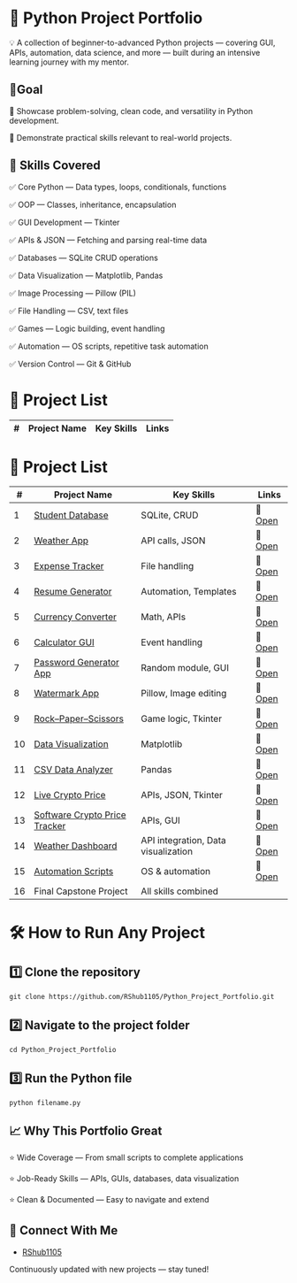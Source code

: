 
# 🐍 Python Project Portfolio

💡 A collection of beginner-to-advanced Python projects — covering GUI, APIs, automation, data science, and more — built during an intensive learning journey with my mentor.

## 🎯Goal

📌  Showcase problem-solving, clean code, and versatility in Python development. 

📌  Demonstrate practical skills relevant to real-world projects.
## 🚀 Skills Covered

✅ Core Python — Data types, loops, conditionals, functions
 
✅ OOP — Classes, inheritance, encapsulation

✅ GUI Development — Tkinter

✅ APIs & JSON — Fetching and parsing real-time data

✅ Databases — SQLite CRUD operations

✅ Data Visualization — Matplotlib, Pandas

✅ Image Processing — Pillow (PIL)

✅ File Handling — CSV, text files

✅ Games — Logic building, event handling

✅ Automation — OS scripts, repetitive task automation

✅ Version Control — Git & GitHub
# 📂 Project List

| #  | Project Name                     | Key Skills                           | Links                   |
|----|----------------------------------|--------------------------------------|-------------------------
# 📂 Project List

| #  | Project Name                     | Key Skills                           | Links |
|----|----------------------------------|--------------------------------------|-------|
| 1  | [Student Database](https://github.com/RShub1105/Python_Project_Portfolio/tree/main/PYTHON%20Practice%20/Advance%20pyhton%20automation/2.contact) | SQLite, CRUD | 🔗 [Open](https://github.com/RShub1105/Python_Project_Portfolio/tree/main/PYTHON%20Practice%20/Advance%20pyhton%20automation/2.contact) |
| 2  | [Weather App](https://github.com/RShub1105/Python_Project_Portfolio/tree/main/PYTHON%20Practice%20/Advance%20pyhton%20automation/3.Weather%20app) | API calls, JSON | 🔗 [Open](https://github.com/RShub1105/Python_Project_Portfolio/tree/main/PYTHON%20Practice%20/Advance%20pyhton%20automation/3.Weather%20app) |
| 3  | [Expense Tracker](https://github.com/RShub1105/Python_Project_Portfolio/tree/main/PYTHON%20Practice%20/Advance%20pyhton%20automation/4.organiseer) | File handling | 🔗 [Open](https://github.com/RShub1105/Python_Project_Portfolio/tree/main/PYTHON%20Practice%20/Advance%20pyhton%20automation/4.organiseer) |
| 4  | [Resume Generator](https://github.com/RShub1105/Python_Project_Portfolio/tree/main/PYTHON%20Practice%20/Advance%20pyhton%20automation/5.Resume_genrator) | Automation, Templates | 🔗 [Open](https://github.com/RShub1105/Python_Project_Portfolio/tree/main/PYTHON%20Practice%20/Advance%20pyhton%20automation/5.Resume_genrator) |
| 5  | [Currency Converter](https://github.com/RShub1105/Python_Project_Portfolio/tree/main/PYTHON%20Practice%20/Advance%20pyhton%20automation/7.currancy%20converter) | Math, APIs | 🔗 [Open](https://github.com/RShub1105/Python_Project_Portfolio/tree/main/PYTHON%20Practice%20/Advance%20pyhton%20automation/7.currancy%20converter) |
| 6  | [Calculator GUI](https://github.com/RShub1105/Python_Project_Portfolio/tree/main/PYTHON%20Practice%20/Advance%20pyhton%20automation/8CalculatorGUI) | Event handling | 🔗 [Open](https://github.com/RShub1105/Python_Project_Portfolio/tree/main/PYTHON%20Practice%20/Advance%20pyhton%20automation/8CalculatorGUI) |
| 7  | [Password Generator App](https://github.com/RShub1105/Python_Project_Portfolio/tree/main/PYTHON%20Practice%20/Advance%20pyhton%20automation/9.Passoword%20genrated%20app) | Random module, GUI | 🔗 [Open](https://github.com/RShub1105/Python_Project_Portfolio/tree/main/PYTHON%20Practice%20/Advance%20pyhton%20automation/9.Passoword%20genrated%20app) |
| 8  | [Watermark App](https://github.com/RShub1105/Python_Project_Portfolio/tree/main/PYTHON%20Practice%20/Advance%20pyhton%20automation/10.Watermark%20app) | Pillow, Image editing | 🔗 [Open](https://github.com/RShub1105/Python_Project_Portfolio/tree/main/PYTHON%20Practice%20/Advance%20pyhton%20automation/10.Watermark%20app) |
| 9  | [Rock–Paper–Scissors](https://github.com/RShub1105/Python_Project_Portfolio/tree/main/PYTHON%20Practice%20/Advance%20pyhton%20automation/11.%20Rock_Paper%20game) | Game logic, Tkinter | 🔗 [Open](https://github.com/RShub1105/Python_Project_Portfolio/tree/main/PYTHON%20Practice%20/Advance%20pyhton%20automation/11.%20Rock_Paper%20game) |
| 10 | [Data Visualization](https://github.com/RShub1105/Python_Project_Portfolio/tree/main/PYTHON%20Practice%20/Advance%20pyhton%20automation/12.Data_visualization) | Matplotlib | 🔗 [Open](https://github.com/RShub1105/Python_Project_Portfolio/tree/main/PYTHON%20Practice%20/Advance%20pyhton%20automation/12.Data_visualization) |
| 11 | [CSV Data Analyzer](https://github.com/RShub1105/Python_Project_Portfolio/tree/main/PYTHON%20Practice%20/Advance%20pyhton%20automation/13.CSV_data_analysis) | Pandas | 🔗 [Open](https://github.com/RShub1105/Python_Project_Portfolio/tree/main/PYTHON%20Practice%20/Advance%20pyhton%20automation/13.CSV_data_analysis) |
| 12 | [Live Crypto Price](https://github.com/RShub1105/Python_Project_Portfolio/tree/main/PYTHON%20Practice%20/Advance%20pyhton%20automation/14.%20Live_Crypto_price) | APIs, JSON, Tkinter | 🔗 [Open](https://github.com/RShub1105/Python_Project_Portfolio/tree/main/PYTHON%20Practice%20/Advance%20pyhton%20automation/14.%20Live_Crypto_price) |
| 13 | [Software Crypto Price Tracker](https://github.com/RShub1105/Python_Project_Portfolio/tree/main/PYTHON%20Practice%20/Advance%20pyhton%20automation/15.software%20cryptoprice) | APIs, GUI | 🔗 [Open](https://github.com/RShub1105/Python_Project_Portfolio/tree/main/PYTHON%20Practice%20/Advance%20pyhton%20automation/15.software%20cryptoprice) |
| 14 | [Weather Dashboard](https://github.com/RShub1105/Python_Project_Portfolio/tree/main/PYTHON%20Practice%20/Advance%20pyhton%20automation/16.Weather_dashboard) | API integration, Data visualization | 🔗 [Open](https://github.com/RShub1105/Python_Project_Portfolio/tree/main/PYTHON%20Practice%20/Advance%20pyhton%20automation/16.Weather_dashboard) |
| 15 | [Automation Scripts](https://github.com/RShub1105/Python_Project_Portfolio/tree/main/PYTHON%20Practice%20/Advance%20pyhton%20automation) | OS & automation | 🔗 [Open](https://github.com/RShub1105/Python_Project_Portfolio/tree/main/PYTHON%20Practice%20/Advance%20pyhton%20automation) |
| 16 | Final Capstone Project           | All skills combined                  |

# 🛠 How to Run Any Project

## 1️⃣ Clone the repository
    git clone https://github.com/RShub1105/Python_Project_Portfolio.git

## 2️⃣ Navigate to the project folder
    cd Python_Project_Portfolio

## 3️⃣ Run the Python file
    python filename.py

## 📈 Why This Portfolio Great

⭐ Wide Coverage — From small scripts to complete applications
 
⭐ Job-Ready Skills — APIs, GUIs, databases, data visualization
 
⭐ Clean & Documented — Easy to navigate and extend
## 🔗 Connect With Me

- [RShub1105](https://github.com/RShub1105)

Continuously updated with new projects — stay tuned!
